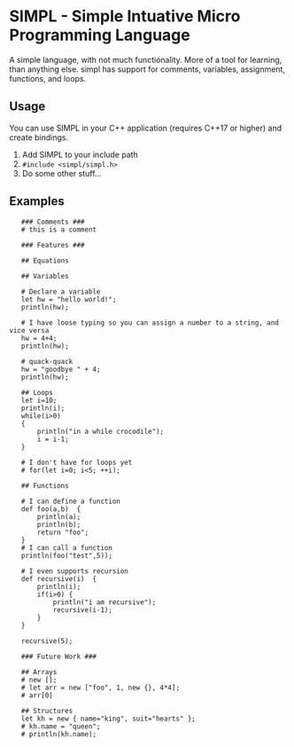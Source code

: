 
SIMPL - Simple Intuative Micro Programming Language
===

A simple language, with not much functionality. More of a tool for learning, than anything else.
simpl has support for comments, variables, assignment, functions, and loops.

Usage
---

You can use SIMPL in your C++ application (requires C++17 or higher) and create bindings.
1) Add SIMPL to your include path
3) `#include <simpl/simpl.h>`
12) Do some other stuff...

Examples
---

 ```
    ### Comments ###
    # this is a comment
    
    ### Features ###
    
    ## Equations
    
    ## Variables
    
    # Declare a variable
    let hw = "hello world!";
    println(hw);
    
    # I have loose typing so you can assign a number to a string, and vice versa
    hw = 4+4;
    println(hw);
    
    # quack-quack
    hw = "goodbye " + 4;
    println(hw);
    
    ## Loops
    let i=10;
    println(i);
    while(i>0)
    {
        println("in a while crocodile");
        i = i-1;
    }
    
    # I don't have for loops yet
    # for(let i=0; i<5; ++i); 
    
    ## Functions
    
    # I can define a function
    def foo(a,b)  {
        println(a);
        println(b);
        return "foo";
    }
    # I can call a function
    println(foo("test",5));
    
    # I even supports recursion
    def recursive(i)  {
        println(i);
        if(i>0) {
            println("i am recursive");
            recursive(i-1);
        }
    }
    
    recursive(5);
    
    ### Future Work ###
    
    ## Arrays
    # new [];
    # let arr = new ["foo", 1, new {}, 4*4];
    # arr[0]
    
    ## Structures
    let kh = new { name="king", suit="hearts" };
    # kh.name = "queen";
    # println(kh.name);


 ```